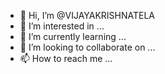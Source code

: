 - 👋 Hi, I’m @VIJAYAKRISHNATELA
- 👀 I’m interested in ...
- 🌱 I’m currently learning ...
- 💞️ I’m looking to collaborate on ...
- 📫 How to reach me ...

<!---
VIJAYAKRISHNATELA/VIJAYAKRISHNATELA is a ✨ special ✨ repository because its `README.md` (this file) appears on your GitHub profile.
You can click the Preview link to take a look at your changes.
--->
